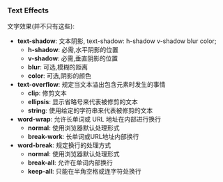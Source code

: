 ### Text Effects
文字效果(并不只有这些):

- **text-shadow**: 文本阴影, text-shadow: h-shadow v-shadow blur color;
  - **h-shadow**: 必需,水平阴影的位置
  - **v-shadow**: 必需,垂直阴影的位置
  - **blur**: 可选,模糊的距离
  - **color**: 可选,阴影的颜色
- **text-overflow**: 规定当文本溢出包含元素时发生的事情
  - **clip**: 修剪文本
  - **ellipsis**: 显示省略号来代表被修剪的文本
  - **string**: 使用给定的字符串来代表被修剪的文本
- **word-wrap**: 允许长单词或 URL 地址在内部进行换行
  - **normal**: 使用浏览器默认处理形式
  - **break-work**: 长单词或URL地址内部换行
- **word-break**: 规定换行的处理方式
  - **normal**: 使用浏览器默认处理形式
  - **break-all**: 允许在单词内部换行
  - **keep-all**: 只能在半角空格或连字符处换行